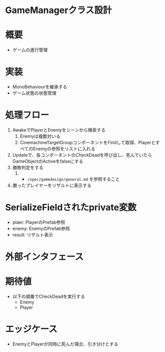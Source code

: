 # GameManagerクラス設計

# 概要
- ゲームの進行管理


# 実装
- MonoBehaviourを継承する
- ゲーム状態の状態管理


# 処理フロー
1. AwakeでPlayerとEnemyをシーンから検索する
	1. Enemyは複数対いる
	2. CinemachineTargetGroupコンポーネントをFindして取得、PlayerとすべてのEnemyの参照をリストに入れる
2. Updateで、各コンポーネントのCheckDeadを呼び出し、死んでいたらGameObjectのActiveをfalseにする
3. 勝敗判定をする
	1. - ```/spec/gamedesign/general.md``` を参照すること
4. 勝ったプレイヤーをリザルトに表示する


# SerializeFieldされたprivate変数
- plaer: PlayerのPrefab参照
- enemy: EnemyのPrefab参照
- result: リザルト表示


# 外部インタフェース


# 期待値
- 以下の順番でCheckDeadを実行する
	- Enemy
	- Player


# エッジケース
- EnemyとPlayerが同時に死んだ場合、引き分けとする
